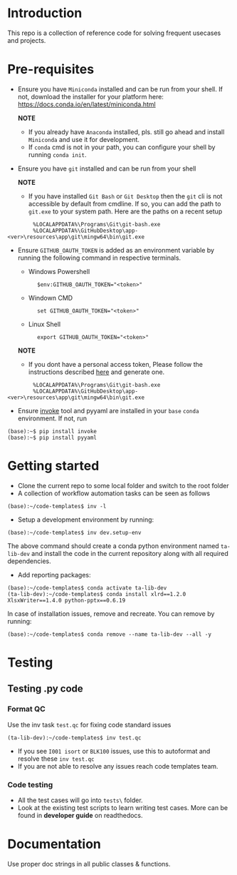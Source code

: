 # Introduction

This repo is a collection of reference code for solving frequent usecases and projects.


# Pre-requisites

* Ensure you have `Miniconda` installed and can be run from your shell. If not, download the installer for your platform here: https://docs.conda.io/en/latest/miniconda.html

     **NOTE**
     
     * If you already have `Anaconda` installed, pls. still go ahead and install `Miniconda` and use it for development. 
     * If `conda` cmd is not in your path, you can configure your shell by running `conda init`. 


* Ensure you have `git` installed and can be run from your shell

     **NOTE**
     
     * If you have installed `Git Bash` or `Git Desktop` then the `git` cli is not accessible by default from cmdline. 
       If so, you can add the path to `git.exe` to your system path. Here are the paths on a recent setup
      
```
        %LOCALAPPDATA%\Programs\Git\git-bash.exe
        %LOCALAPPDATA%\GitHubDesktop\app-<ver>\resources\app\git\mingw64\bin\git.exe
```


* Ensure `GITHUB_OAUTH_TOKEN` is added as an environment variable by running the following command in respective terminals.
     * Windows Powershell
     ```
           $env:GITHUB_OAUTH_TOKEN="<token>" 
     ```
     * Windown CMD
     ```
           set GITHUB_OAUTH_TOKEN="<token>" 
     ```
     * Linux Shell
     ```
           export GITHUB_OAUTH_TOKEN="<token>" 
     ```


     **NOTE**
     
     * If you dont have a personal access token, Please follow the instructions described [here](https://docs.github.com/en/free-pro-team@latest/github/authenticating-to-github/creating-a-personal-access-token) and generate one.
      
```
        %LOCALAPPDATA%\Programs\Git\git-bash.exe
        %LOCALAPPDATA%\GitHubDesktop\app-<ver>\resources\app\git\mingw64\bin\git.exe
```


* Ensure [invoke](http://www.pyinvoke.org/index.html) tool and pyyaml are installed in your `base` `conda` environment. If not, run

```
(base):~$ pip install invoke
(base):~$ pip install pyyaml
```


# Getting started

* Clone the current repo to some local folder and switch to the root folder
* A collection of workflow automation tasks can be seen as follows
```
(base):~/code-templates$ inv -l
```

* Setup a development environment by running:
```
(base):~/code-templates$ inv dev.setup-env
```

The above command should create a conda python environment named `ta-lib-dev` and install the code in the current repository along with all required dependencies.

* Add reporting packages:
```
(base):~/code-templates$ conda activate ta-lib-dev
(ta-lib-dev):~/code-templates$ conda install xlrd==1.2.0 XlsxWriter==1.4.0 python-pptx==0.6.19
```

In case of installation issues, remove and recreate. You can remove by running:
```
(base):~/code-templates$ conda remove --name ta-lib-dev --all -y
```

# Testing

## Testing .py code

### Format QC

Use the inv task `test.qc` for fixing code standard issues

```
(ta-lib-dev):~/code-templates$ inv test.qc
```

- If you see `I001 isort` or `BLK100` issues, use this to autoformat and resolve these `inv test.qc`
- If you are not able to resolve any issues reach code templates team.


### Code testing

- All the test cases will go into `tests\` folder.
- Look at the existing test scripts to learn writing test cases. More can be found in **developer guide** on readthedocs.


# Documentation

Use proper doc strings in all public classes & functions.